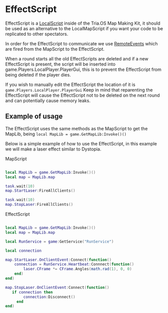 # EffectScript

EffectScript is a [LocalScript](https://create.roblox.com/docs/reference/engine/classes/LocalScript) inside of the Tria.OS Map Making Kit, it should be used as an alternative to the LocalMapScript if you want your code to be replicated to other spectators.

In order for the EffectScript to communicate we use [RemoteEvents](https://create.roblox.com/docs/reference/engine/classes/RemoteEvent) which are fired from the MapScript to the EffectScript.

When a round starts all the old EffectScripts are deleted and if a new EffectScript is present, the script will be inserted into game.Players.LocalPlayer.PlayerGui, this is to prevent the EffectScript from being deleted if the player dies.

If you wish to manually edit the EffectScript the location of it is `game.Players.LocalPlayer.PlayerGui`
Keep in mind that reparenting the EffectScript will cause the EffectScript not to be deleted on the next round and can potentially cause memory leaks.

## Example of usage

The EffectScript uses the same methods as the MapScript to get the MapLib, being
`local MapLib = game.GetMapLib:Invoke()()`

Below is a simple example of how to use the EffectScript, in this example we will make a laser effect similar to Dystopia.

MapScript

```lua

local MapLib = game.GetMapLib:Invoke()()
local map = MapLib.map

task.wait(10)
map.StartLaser:FireAllClients()

task.wait(10)
map.StopLaser:FireAllClients()
```

EffectScript

```lua

local MapLib = game.GetMapLib:Invoke()()
local map = MapLib.map

local RunService = game:GetService("RunService")

local connection

map.StartLaser.OnClientEvent:Connect(function()
    connection = RunService.Heartbeat:Connnect(function()
        laser.CFrame *= CFrame.Angles(math.rad(1), 0, 0)
    end)
end)

map.StopLaser.OnClientEvent:Connect(function()
   if connection then
        connection:Disconnect()
     end
end)
```
